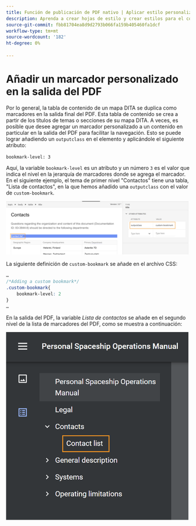 ```yaml
---
title: Función de publicación de PDF nativo | Aplicar estilo personalizado en entradas de TDC y contenido del tema
description: Aprenda a crear hojas de estilo y crear estilos para el contenido.
source-git-commit: fbb81704ea8d9d2793b066fa159b405460fa1dcf
workflow-type: tm+mt
source-wordcount: '182'
ht-degree: 0%

---
```



# Añadir un marcador personalizado en la salida del PDF

Por lo general, la tabla de contenido de un mapa DITA se duplica como marcadores en la salida final del PDF. Esta tabla de contenido se crea a partir de los títulos de temas o secciones de su mapa DITA. A veces, es posible que desee agregar un marcador personalizado a un contenido en particular en la salida del PDF para facilitar la navegación. Esto se puede lograr añadiendo un `outputclass` en el elemento y aplicándole el siguiente atributo:

`bookmark-level: 3`

Aquí, la variable `bookmark-level` es un atributo y un número `3` es el valor que indica el nivel en la jerarquía de marcadores donde se agrega el marcador. En el siguiente ejemplo, el tema de primer nivel &quot;Contactos&quot; tiene una tabla, &quot;Lista de contactos&quot;, en la que hemos añadido una `outputclass` con el valor de `custom-bookmark`.

<img src="./assets/custom-bookmark-attribute.png" width="500">

La siguiente definición de `custom-bookmark` se añade en el archivo CSS:

```css
…
/*Adding a custom bookmark*/
.custom-bookmark{
    bookmark-level: 2
}
…
```

En la salida del PDF, la variable *Lista de contactos* se añade en el segundo nivel de la lista de marcadores del PDF, como se muestra a continuación:

<img src="./assets/custom-bookmark-in-pdf-output.png" width="500">
